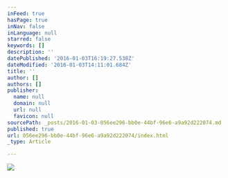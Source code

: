 ```yaml
---
inFeed: true
hasPage: true
inNav: false
inLanguage: null
starred: false
keywords: []
description: ''
datePublished: '2016-01-03T16:19:27.538Z'
dateModified: '2016-01-03T14:11:01.684Z'
title: ''
author: []
authors: []
publisher:
  name: null
  domain: null
  url: null
  favicon: null
sourcePath: _posts/2016-01-03-056ee296-bb0e-44bf-96e6-a9a92d222074.md
published: true
url: 056ee296-bb0e-44bf-96e6-a9a92d222074/index.html
_type: Article

---
```

![](https://the-grid-user-content.s3-us-west-2.amazonaws.com/8ed6805f-913d-4c6f-aa3a-adabec822208.jpg)